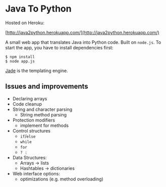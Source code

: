 Java To Python
==============

Hosted on Heroku:

[http://java2python.herokuapp.com/](http://java2python.herokuapp.com/)

A small web app that translates Java into Python code. Built on
`node.js`. To start the app, you have to install dependencies first:

    $ npm install
    $ node app.js

[Jade](http://naltatis.github.com/jade-syntax-docs/) is the templating
engine.

Issues and improvements
-----------------------
* Declaring arrays
* Code cleanup
* String and character parsing
    * String method parsing
* Protection modifiers
    * implement for methods
* Control structures
    * `if`/`else`
    * `while`
    * `for`
    * ` ? : `
* Data Structures:
    * Arrays -> lists
    * Hashtables -> dictionaries
* Web interface options:
    * optimizations (e.g. method overloading)
